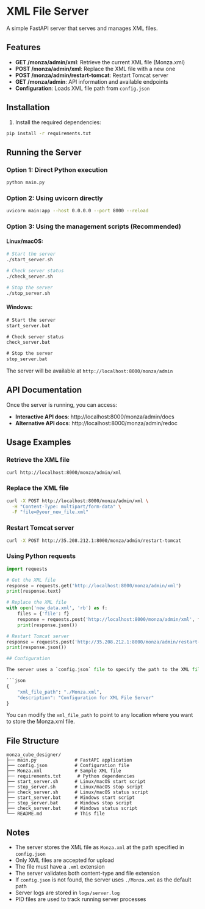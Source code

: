 # XML File Server

A simple FastAPI server that serves and manages XML files.

## Features

- **GET /monza/admin/xml**: Retrieve the current XML file (Monza.xml)
- **POST /monza/admin/xml**: Replace the XML file with a new one
- **POST /monza/admin/restart-tomcat**: Restart Tomcat server
- **GET /monza/admin**: API information and available endpoints
- **Configuration**: Loads XML file path from `config.json`

## Installation

1. Install the required dependencies:
```bash
pip install -r requirements.txt
```

## Running the Server

### Option 1: Direct Python execution
```bash
python main.py
```

### Option 2: Using uvicorn directly
```bash
uvicorn main:app --host 0.0.0.0 --port 8000 --reload
```

### Option 3: Using the management scripts (Recommended)

#### Linux/macOS:
```bash
# Start the server
./start_server.sh

# Check server status
./check_server.sh

# Stop the server
./stop_server.sh
```

#### Windows:
```cmd
# Start the server
start_server.bat

# Check server status
check_server.bat

# Stop the server
stop_server.bat
```

The server will be available at `http://localhost:8000/monza/admin`

## API Documentation

Once the server is running, you can access:
- **Interactive API docs**: http://localhost:8000/monza/admin/docs
- **Alternative API docs**: http://localhost:8000/monza/admin/redoc

## Usage Examples

### Retrieve the XML file
```bash
curl http://localhost:8000/monza/admin/xml
```

### Replace the XML file
```bash
curl -X POST http://localhost:8000/monza/admin/xml \
  -H "Content-Type: multipart/form-data" \
  -F "file=@your_new_file.xml"
```

### Restart Tomcat server
```bash
curl -X POST http://35.208.212.1:8000/monza/admin/restart-tomcat
```

### Using Python requests
```python
import requests

# Get the XML file
response = requests.get('http://localhost:8000/monza/admin/xml')
print(response.text)

# Replace the XML file
with open('new_data.xml', 'rb') as f:
    files = {'file': f}
    response = requests.post('http://localhost:8000/monza/admin/xml', files=files)
    print(response.json())

# Restart Tomcat server
response = requests.post('http://35.208.212.1:8000/monza/admin/restart-tomcat')
print(response.json())

## Configuration

The server uses a `config.json` file to specify the path to the XML file:

```json
{
    "xml_file_path": "./Monza.xml",
    "description": "Configuration for XML File Server"
}
```

You can modify the `xml_file_path` to point to any location where you want to store the Monza.xml file.

## File Structure

```
monza_cube_designer/
├── main.py              # FastAPI application
├── config.json          # Configuration file
├── Monza.xml            # Sample XML file
├── requirements.txt      # Python dependencies
├── start_server.sh      # Linux/macOS start script
├── stop_server.sh       # Linux/macOS stop script
├── check_server.sh      # Linux/macOS status script
├── start_server.bat     # Windows start script
├── stop_server.bat      # Windows stop script
├── check_server.bat     # Windows status script
└── README.md            # This file
```

## Notes

- The server stores the XML file as `Monza.xml` at the path specified in `config.json`
- Only XML files are accepted for upload
- The file must have a `.xml` extension
- The server validates both content-type and file extension
- If `config.json` is not found, the server uses `./Monza.xml` as the default path
- Server logs are stored in `logs/server.log`
- PID files are used to track running server processes 